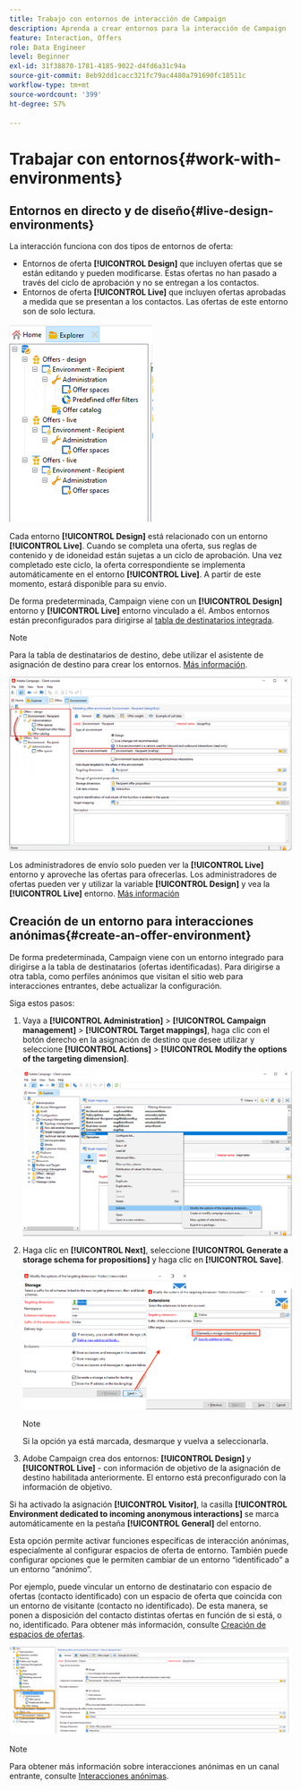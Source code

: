 ```yaml
---
title: Trabajo con entornos de interacción de Campaign
description: Aprenda a crear entornos para la interacción de Campaign
feature: Interaction, Offers
role: Data Engineer
level: Beginner
exl-id: 31f38870-1781-4185-9022-d4fd6a31c94a
source-git-commit: 8eb92dd1cacc321fc79ac4480a791690fc18511c
workflow-type: tm+mt
source-wordcount: '399'
ht-degree: 57%

---
```


# Trabajar con entornos{#work-with-environments}

## Entornos en directo y de diseño{#live-design-environments}

La interacción funciona con dos tipos de entornos de oferta:

* Entornos de oferta **[!UICONTROL Design]** que incluyen ofertas que se están editando y pueden modificarse. Estas ofertas no han pasado a través del ciclo de aprobación y no se entregan a los contactos.
* Entornos de oferta **[!UICONTROL Live]** que incluyen ofertas aprobadas a medida que se presentan a los contactos. Las ofertas de este entorno son de solo lectura.

![](assets/offer_environments_overview_001.png)

Cada entorno **[!UICONTROL Design]** está relacionado con un entorno **[!UICONTROL Live]**. Cuando se completa una oferta, sus reglas de contenido y de idoneidad están sujetas a un ciclo de aprobación. Una vez completado este ciclo, la oferta correspondiente se implementa automáticamente en el entorno **[!UICONTROL Live]**. A partir de este momento, estará disponible para su envío.

De forma predeterminada, Campaign viene con un **[!UICONTROL Design]** entorno y **[!UICONTROL Live]** entorno vinculado a él. Ambos entornos están preconfigurados para dirigirse al [tabla de destinatarios integrada](../dev/datamodel.md#ootb-profiles).

>[!NOTE]
>
>Para la tabla de destinatarios de destino, debe utilizar el asistente de asignación de destino para crear los entornos. [Más información](#creating-an-offer-environment).

![](assets/offer_environments_overview_002.png)

Los administradores de envío solo pueden ver la **[!UICONTROL Live]** entorno y aproveche las ofertas para ofrecerlas. Los administradores de ofertas pueden ver y utilizar la variable **[!UICONTROL Design]** y vea la **[!UICONTROL Live]** entorno. [Más información](interaction-operators.md)

## Creación de un entorno para interacciones anónimas{#create-an-offer-environment}

De forma predeterminada, Campaign viene con un entorno integrado para dirigirse a la tabla de destinatarios (ofertas identificadas). Para dirigirse a otra tabla, como perfiles anónimos que visitan el sitio web para interacciones entrantes, debe actualizar la configuración.

Siga estos pasos:

1. Vaya a **[!UICONTROL Administration]** > **[!UICONTROL Campaign management]** > **[!UICONTROL Target mappings]**, haga clic con el botón derecho en la asignación de destino que desee utilizar y seleccione **[!UICONTROL Actions]** > **[!UICONTROL Modify the options of the targeting dimension]**.

   ![](assets/offer_env_anonymous_001.png)

1. Haga clic en **[!UICONTROL Next]**, seleccione **[!UICONTROL Generate a storage schema for propositions]** y haga clic en **[!UICONTROL Save]**.

   ![](assets/offer_env_anonymous_002.png)

   >[!NOTE]
   >
   >Si la opción ya está marcada, desmarque y vuelva a seleccionarla.

1. Adobe Campaign crea dos entornos: **[!UICONTROL Design]** y **[!UICONTROL Live]** - con información de objetivo de la asignación de destino habilitada anteriormente. El entorno está preconfigurado con la información de objetivo.

Si ha activado la asignación **[!UICONTROL Visitor]**, la casilla **[!UICONTROL Environment dedicated to incoming anonymous interactions]** se marca automáticamente en la pestaña **[!UICONTROL General]** del entorno.

Esta opción permite activar funciones específicas de interacción anónimas, especialmente al configurar espacios de oferta de entorno. También puede configurar opciones que le permiten cambiar de un entorno “identificado” a un entorno “anónimo”.

Por ejemplo, puede vincular un entorno de destinatario con espacio de ofertas (contacto identificado) con un espacio de oferta que coincida con un entorno de visitante (contacto no identificado). De esta manera, se ponen a disposición del contacto distintas ofertas en función de si está, o no, identificado. Para obtener más información, consulte [Creación de espacios de ofertas](interaction-offer-spaces.md).

![](assets/offer_env_anonymous_003.png)

>[!NOTE]
>
>Para obtener más información sobre interacciones anónimas en un canal entrante, consulte [Interacciones anónimas](anonymous-interactions.md).
